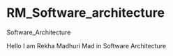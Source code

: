 # RM_Software_architecture
Software_Architecture

Hello I am Rekha Madhuri Mad in Software Architecture

